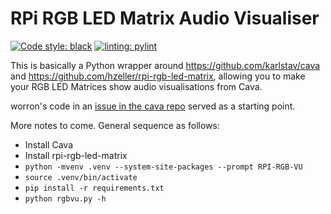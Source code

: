 RPi RGB LED Matrix Audio Visualiser
==================================================

[![Code style: black](https://img.shields.io/badge/code%20style-black-000000.svg)](https://github.com/psf/black)
[![linting: pylint](https://img.shields.io/badge/linting-pylint-yellowgreen)](https://github.com/pylint-dev/pylint)

This is basically a Python wrapper around https://github.com/karlstav/cava and
https://github.com/hzeller/rpi-rgb-led-matrix, allowing you to make your RGB
LED Matrices show audio visualisations from Cava.

worron's code in an [issue in the cava repo](https://github.com/karlstav/cava/issues/123#issuecomment-307891020) served as a starting point.

More notes to come.  General sequence as follows:

- Install Cava
- Install rpi-rgb-led-matrix
- `python -mvenv .venv --system-site-packages --prompt RPI-RGB-VU`
- `source .venv/bin/activate`
- `pip install -r requirements.txt`
- `python rgbvu.py -h`
